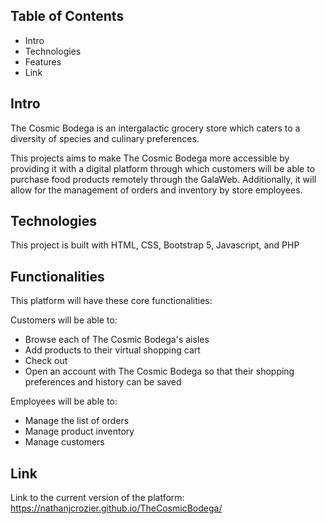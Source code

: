 ## Table of Contents
* Intro
* Technologies
* Features
* Link

## Intro

The Cosmic Bodega is an intergalactic grocery store which caters to a diversity of species and culinary preferences. 

This projects aims to make The Cosmic Bodega more accessible by providing it with a digital platform through which customers will be able to purchase food products remotely through the GalaWeb. Additionally, it will allow for the management of orders and inventory by store employees.

## Technologies

This project is built with HTML, CSS, Bootstrap 5, Javascript, and PHP


## Functionalities

This platform will have these core functionalities:

Customers will be able to:
* Browse each of The Cosmic Bodega's aisles
* Add products to their virtual shopping cart
* Check out
* Open an account with The Cosmic Bodega so that their shopping preferences and history can be saved

Employees will be able to:
* Manage the list of orders
* Manage product inventory
* Manage customers

## Link
Link to the current version of the platform: 
https://nathanjcrozier.github.io/TheCosmicBodega/



